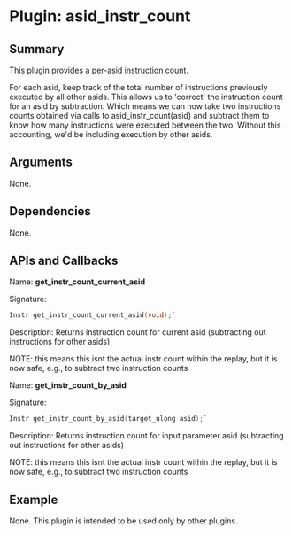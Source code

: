 Plugin: asid\_instr\_count
===========

Summary
-------

This plugin provides a per-asid instruction count.

For each asid, keep track of the total number of instructions previously
executed by all other asids.  This allows us to 'correct' the instruction
count for an asid by subtraction.  Which means we can now take two instructions
counts obtained via calls to asid\_instr\_count(asid) and subtract them to know
how many instructions were executed between the two.  Without this accounting,
we'd be including execution by other asids.

Arguments
---------

None.

Dependencies
------------

None.

APIs and Callbacks
------------------

Name: **get_instr_count_current_asid**

Signature:

```C
Instr get_instr_count_current_asid(void);`
```

Description: Returns instruction count for current asid (subtracting out
instructions for other asids)

NOTE: this means this isnt the actual instr count within the replay, but it is
now safe, e.g., to subtract two instruction counts

Name: **get_instr_count_by_asid**

Signature:

```C
Instr get_instr_count_by_asid(target_ulong asid);`
```

Description: Returns instruction count for input parameter asid (subtracting out
instructions for other asids)

NOTE: this means this isnt the actual instr count within the replay, but it is
now safe, e.g., to subtract two instruction counts

Example
-------

None.  This plugin is intended to be used only by other plugins.

